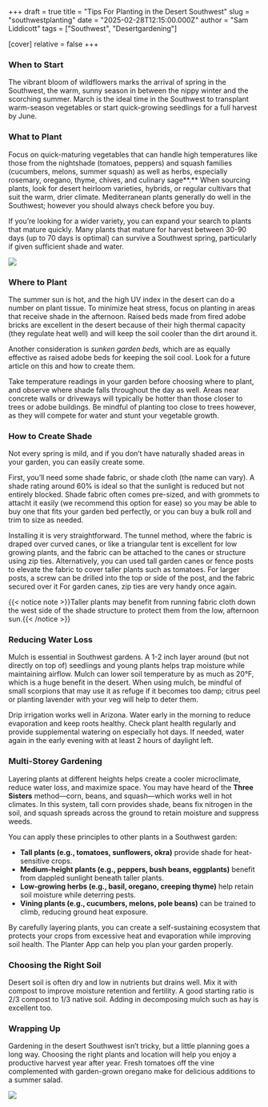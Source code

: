+++
draft = true
title = "Tips For Planting in the Desert Southwest"
slug = "southwestplanting"
date = "2025-02-28T12:15:00.000Z"
author = "Sam Liddicott"
tags = ["Southwest", "Desertgardening"]

[cover]
relative = false
+++
### When to Start

The vibrant bloom of wildflowers marks the arrival of spring in the Southwest, the warm, sunny season in between the nippy winter and the scorching summer. March is the ideal time in the Southwest to transplant warm-season vegetables or start quick-growing seedlings for a full harvest by June.

### What to Plant

Focus on quick-maturing vegetables that can handle high temperatures like those from the nightshade (tomatoes, peppers) and squash families (cucumbers, melons, summer squash) as well as herbs, especially rosemary, oregano, thyme, chives, and culinary sage**.** When sourcing plants, look for desert heirloom varieties, hybrids, or regular cultivars that suit the warm, drier climate. Mediterranean plants generally do well in the Southwest; however you should always check before you buy.

If you’re looking for a wider variety, you can expand your search to plants that mature quickly. Many plants that mature for harvest between 30-90 days (up to 70 days is optimal) can survive a Southwest spring, particularly if given sufficient shade and water.

![](https://ucarecdn.com/fffa8f31-586c-487d-b4b2-73d84a280568/self-cultivation-5345147_1920.jpg)

### Where to Plant

The summer sun is hot, and the high UV index in the desert can do a number on plant tissue. To minimize heat stress, focus on planting in areas that receive shade in the afternoon. Raised beds made from fired adobe bricks are excellent in the desert because of their high thermal capacity (they regulate heat well) and will keep the soil cooler than the dirt around it. 

Another consideration is *sunken garden beds,* which are as equally effective as raised adobe beds for keeping the soil cool. Look for a future article on this and how to create them.

Take temperature readings in your garden before choosing where to plant, and observe where shade falls throughout the day as well. Areas near concrete walls or driveways will typically be hotter than those closer to trees or adobe buildings. Be mindful of planting too close to trees however, as they will compete for water and stunt your vegetable growth.

### How to Create Shade

Not every spring is mild, and if you don’t have naturally shaded areas in your garden, you can easily create some. 

First, you’ll need some shade fabric, or shade cloth (the name can vary). A shade rating around 60% is ideal so that the sunlight is reduced but not entirely blocked. Shade fabric often comes pre-sized, and with grommets to attacht it easily (we recommend this option for ease) so you may be able to buy one that fits your garden bed perfectly, or you can buy a bulk roll and trim to size as needed.

Installing it is very straightforward. The tunnel method, where the fabric is draped over curved canes, or like a triangular tent is excellent for low growing plants, and the fabric can be attached to the canes or structure using zip ties. Alternatively, you can used tall garden canes or fence posts to elevate the fabric to cover taller plants such as tomatoes. For larger posts, a screw can be drilled into the top or side of the post, and the fabric secured over it For garden canes, zip ties are very handy once again.

{{< notice note >}}Taller plants may benefit from running fabric cloth down the west side of the shade structure to protect them from the low, afternoon sun.{{< /notice >}}

### Reducing Water Loss

Mulch is essential in Southwest gardens. A 1-2 inch layer around (but not directly on top of) seedlings and young plants helps trap moisture while maintaining airflow. Mulch can lower soil temperature by as much as 20°F, which is a huge benefit in the desert. When using mulch, be mindful of small scorpions that may use it as refuge if it becomes too damp; citrus peel or planting lavender with your veg will help to deter them.

Drip irrigation works well in Arizona. Water early in the morning to reduce evaporation and keep roots healthy. Check plant health regularly and provide supplemental watering on especially hot days. If needed, water again in the early evening with at least 2 hours of daylight left.

### Multi-Storey Gardening

Layering plants at different heights helps create a cooler microclimate, reduce water loss, and maximize space. You may have heard of the **Three Sisters** method—corn, beans, and squash—which works well in hot climates. In this system, tall corn provides shade, beans fix nitrogen in the soil, and squash spreads across the ground to retain moisture and suppress weeds.

You can apply these principles to other plants in a Southwest garden:

* **Tall plants (e.g., tomatoes, sunflowers, okra)** provide shade for heat-sensitive crops.
* **Medium-height plants (e.g., peppers, bush beans, eggplants)** benefit from dappled sunlight beneath taller plants.
* **Low-growing herbs (e.g., basil, oregano, creeping thyme)** help retain soil moisture while deterring pests.
* **Vining plants (e.g., cucumbers, melons, pole beans)** can be trained to climb, reducing ground heat exposure.

By carefully layering plants, you can create a self-sustaining ecosystem that protects your crops from excessive heat and evaporation while improving soil health. The Planter App can help you plan your garden properly.

### Choosing the Right Soil

Desert soil is often dry and low in nutrients but drains well. Mix it with compost to improve moisture retention and fertility. A good starting ratio is 2/3 compost to 1/3 native soil. Adding in decomposing mulch such as hay is excellent too.

### Wrapping Up

Gardening in the desert Southwest isn’t tricky, but a little planning goes a long way. Choosing the right plants and location will help you enjoy a productive harvest year after year. Fresh tomatoes off the vine complemented with garden-grown oregano make for delicious additions to a summer salad.

![](https://ucarecdn.com/2723392f-1f67-418d-a3c0-00ce4d64f58d/josie-weiss-yj1dI4nhBOQ-unsplash.jpg)

